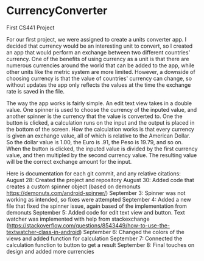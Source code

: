 # CurrencyConverter
First CS441 Project

For our first project, we were assigned to create a units converter app. I decided that currency would be an interesting 
unit to convert, so I created an app that would perform an exchange between two different countries' currency. One of the
benefits of using currency as a unit is that there are numerous currencies around the world that can be added to the app, 
while other units like the metric system are more limited. However, a downside of choosing currency is that the value of 
countries' currency can change, so without updates the app only reflects the values at the time the exchange rate is saved 
in the file.

The way the app works is fairly simple. An edit text view takes in a double value. One spinner is used to choose the 
currency of the inputed value, and another spinner is the currency that the value is converted to. One the button is clicked, 
a calculation runs on the input and the output is placed in the bottom of the screen. How the calculation works is that every
currency is given an exchange value, all of which is relative to the American Dollar. So the dollar value is 1.00, the Euro is
.91, the Peso is 19.79, and so on. When the button is clicked, the inputed value is divided by the first currency value, and 
then multipled by the second currency value. The resulting value will be the correct exchange amount for the input.

Here is documentation for each git commit, and any relative citations:
August 28: Created the project and repository
August 30: Added code that creates a custom spinner object (based on demonuts https://demonuts.com/android-spinner/)
September 3: Spinner was not working as intended, so fixes were attempted
September 4: Added a new file that fixed the spinner issue, again based of the implementation from demonuts
September 5: Added code for edit text view and button. Text watcher was implemented with help from stackexchange (https://stackoverflow.com/questions/8543449/how-to-use-the-textwatcher-class-in-android)
September 6: Changed the colors of the views and added function for calculation
September 7: Connected the calculation function to button to get a result
September 8: Final touches on design and added more currencies
